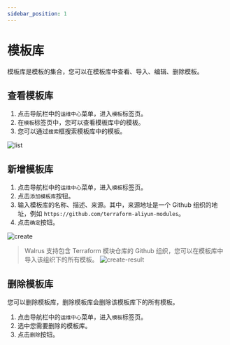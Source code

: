 ```yaml
---
sidebar_position: 1
---
```


# 模板库

模板库是模板的集合，您可以在模板库中查看、导入、编辑、删除模板。

## 查看模板库

1. 点击导航栏中的`运维中心`菜单，进入`模板`标签页。
2. 在`模板`标签页中，您可以查看模板库中的模板。
3. 您可以通过`搜索`框搜索模板库中的模板。

![list](/img/v0.3.0/catalog/list.png)

## 新增模板库

1. 点击导航栏中的`运维中心`菜单，进入`模板`标签页。
2. 点击`添加模板库`按钮。
3. 输入模板库的名称、描述、来源。其中，来源地址是一个 Github 组织的地址，例如 `https://github.com/terraform-aliyun-modules`。
4. 点击`确定`按钮。

![create](/img/v0.3.0/catalog/create.png)

> Walrus 支持包含 Terraform 模块仓库的 Github 组织，您可以在模板库中导入该组织下的所有模板。
> ![create-result](/img/v0.3.0/catalog/create-result.png)

## 删除模板库

您可以删除模板库，删除模板库会删除该模板库下的所有模板。

1. 点击导航栏中的`运维中心`菜单，进入`模板`标签页。
2. 选中您需要删除的模板库。
3. 点击`删除`按钮。
